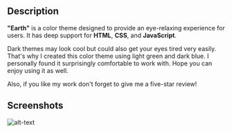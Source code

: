 ## Description

**"Earth"** is a color theme designed to provide an eye-relaxing experience for users. It has deep support for **HTML**, **CSS**, and **JavaScript**.

Dark themes may look cool but could also get your eyes tired very easily. That's why I created this color theme using light green and dark blue. I personally found it surprisingly comfortable to work with. Hope you can enjoy using it as well.

Also, if you like my work don't forget to give me a five-star review!

## Screenshots

![alt-text]("/image/screenshot-css.png")

